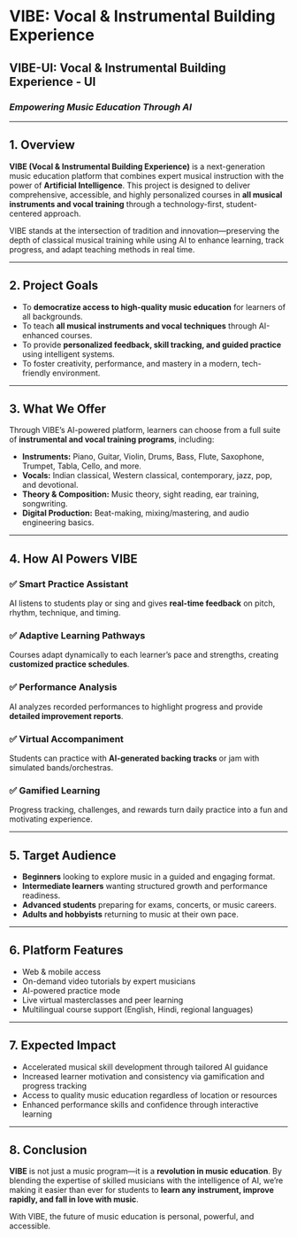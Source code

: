 # VIBE: Vocal & Instrumental Building Experience

## VIBE-UI: Vocal & Instrumental Building Experience - UI
### *Empowering Music Education Through AI*

---

## **1. Overview**

**VIBE (Vocal & Instrumental Building Experience)** is a next-generation music education platform that combines expert musical instruction with the power of **Artificial Intelligence**. This project is designed to deliver comprehensive, accessible, and highly personalized courses in **all musical instruments and vocal training** through a technology-first, student-centered approach.

VIBE stands at the intersection of tradition and innovation—preserving the depth of classical musical training while using AI to enhance learning, track progress, and adapt teaching methods in real time.

---

## **2. Project Goals**

* To **democratize access to high-quality music education** for learners of all backgrounds.
* To teach **all musical instruments and vocal techniques** through AI-enhanced courses.
* To provide **personalized feedback, skill tracking, and guided practice** using intelligent systems.
* To foster creativity, performance, and mastery in a modern, tech-friendly environment.

---

## **3. What We Offer**

Through VIBE’s AI-powered platform, learners can choose from a full suite of **instrumental and vocal training programs**, including:

* **Instruments:** Piano, Guitar, Violin, Drums, Bass, Flute, Saxophone, Trumpet, Tabla, Cello, and more.
* **Vocals:** Indian classical, Western classical, contemporary, jazz, pop, and devotional.
* **Theory & Composition:** Music theory, sight reading, ear training, songwriting.
* **Digital Production:** Beat-making, mixing/mastering, and audio engineering basics.

---

## **4. How AI Powers VIBE**

### ✅ **Smart Practice Assistant**

AI listens to students play or sing and gives **real-time feedback** on pitch, rhythm, technique, and timing.

### ✅ **Adaptive Learning Pathways**

Courses adapt dynamically to each learner’s pace and strengths, creating **customized practice schedules**.

### ✅ **Performance Analysis**

AI analyzes recorded performances to highlight progress and provide **detailed improvement reports**.

### ✅ **Virtual Accompaniment**

Students can practice with **AI-generated backing tracks** or jam with simulated bands/orchestras.

### ✅ **Gamified Learning**

Progress tracking, challenges, and rewards turn daily practice into a fun and motivating experience.

---

## **5. Target Audience**

* **Beginners** looking to explore music in a guided and engaging format.
* **Intermediate learners** wanting structured growth and performance readiness.
* **Advanced students** preparing for exams, concerts, or music careers.
* **Adults and hobbyists** returning to music at their own pace.

---

## **6. Platform Features**

* Web & mobile access
* On-demand video tutorials by expert musicians
* AI-powered practice mode
* Live virtual masterclasses and peer learning
* Multilingual course support (English, Hindi, regional languages)

---

## **7. Expected Impact**

* Accelerated musical skill development through tailored AI guidance
* Increased learner motivation and consistency via gamification and progress tracking
* Access to quality music education regardless of location or resources
* Enhanced performance skills and confidence through interactive learning

---

## **8. Conclusion**

**VIBE** is not just a music program—it is a **revolution in music education**. By blending the expertise of skilled musicians with the intelligence of AI, we’re making it easier than ever for students to **learn any instrument, improve rapidly, and fall in love with music**.

With VIBE, the future of music education is personal, powerful, and accessible.

